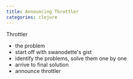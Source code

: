 ```yaml
---
title: Announcing Throttler
categories: clojure
---
```

Throttler

* the problem
* start off with swanodette's gist
* identify the problems, solve them one by one
* arrive to final solution
* announce throttler
